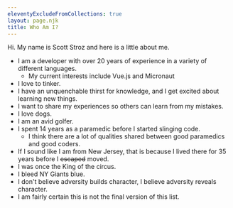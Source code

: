 ```yaml
---
eleventyExcludeFromCollections: true
layout: page.njk
title: Who Am I?
---
```

Hi. My name is Scott Stroz and here is a little about me.

* I am a developer with over 20 years of experience in a variety of different languages.
  * My current interests include Vue.js and Micronaut
* I love to tinker.
* I have an unquenchable thirst for knowledge, and I get excited about learning new things.
* I want to share my experiences so others can learn from my mistakes.
* I love dogs.
* I am an avid golfer.
* I spent 14 years as a paramedic before I started slinging code.
  * I think there are a lot of qualities shared between good paramedics and good coders.
* If I sound like I am from New Jersey, that is because I lived there for 35 years before I ~~escaped~~ moved.
* I was once the King of the circus.
* I bleed NY Giants blue.
* I don't believe adversity builds character, I believe adversity reveals character.
* I am fairly certain this is not the final version of this list.
